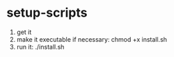 # setup-scripts

1. get it
2. make it executable if necessary:  chmod +x install.sh
3. run it:  ./install.sh
